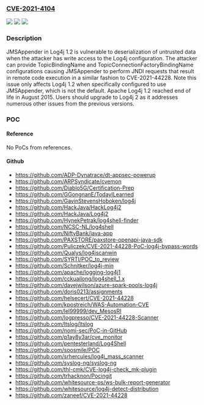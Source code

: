 ### [CVE-2021-4104](https://cve.mitre.org/cgi-bin/cvename.cgi?name=CVE-2021-4104)
![](https://img.shields.io/static/v1?label=Product&message=Apache%20Log4j%201.x&color=blue)
![](https://img.shields.io/static/v1?label=Version&message=Apache%20Log4j%201.2%3D%201.2.x%20&color=brighgreen)
![](https://img.shields.io/static/v1?label=Vulnerability&message=CWE-502%20Deserialization%20of%20Untrusted%20Data&color=brighgreen)

### Description

JMSAppender in Log4j 1.2 is vulnerable to deserialization of untrusted data when the attacker has write access to the Log4j configuration. The attacker can provide TopicBindingName and TopicConnectionFactoryBindingName configurations causing JMSAppender to perform JNDI requests that result in remote code execution in a similar fashion to CVE-2021-44228. Note this issue only affects Log4j 1.2 when specifically configured to use JMSAppender, which is not the default. Apache Log4j 1.2 reached end of life in August 2015. Users should upgrade to Log4j 2 as it addresses numerous other issues from the previous versions.

### POC

#### Reference
No PoCs from references.

#### Github
- https://github.com/ADP-Dynatrace/dt-appsec-powerup
- https://github.com/ARPSyndicate/cvemon
- https://github.com/Diablo5G/Certification-Prep
- https://github.com/GGongnanE/TodayILearned
- https://github.com/GavinStevensHoboken/log4j
- https://github.com/HackJava/HackLog4j2
- https://github.com/HackJava/Log4j2
- https://github.com/HynekPetrak/log4shell-finder
- https://github.com/NCSC-NL/log4shell
- https://github.com/NiftyBank/java-app
- https://github.com/PAXSTORE/paxstore-openapi-java-sdk
- https://github.com/Puliczek/CVE-2021-44228-PoC-log4j-bypass-words
- https://github.com/Qualys/log4jscanwin
- https://github.com/SYRTI/POC_to_review
- https://github.com/Schnitker/log4j-min
- https://github.com/apache/logging-log4j1
- https://github.com/cckuailong/log4shell_1.x
- https://github.com/davejwilson/azure-spark-pools-log4j
- https://github.com/doris0213/assignments
- https://github.com/helsecert/CVE-2021-44228
- https://github.com/kpostreich/WAS-Automation-CVE
- https://github.com/lel99999/dev_MesosRI
- https://github.com/logpresso/CVE-2021-44228-Scanner
- https://github.com/ltslog/ltslog
- https://github.com/nomi-sec/PoC-in-GitHub
- https://github.com/p1ay8y3ar/cve_monitor
- https://github.com/pentesterland/Log4Shell
- https://github.com/soosmile/POC
- https://github.com/srhercules/log4j_mass_scanner
- https://github.com/syslog-ng/syslog-ng
- https://github.com/thl-cmk/CVE-log4j-check_mk-plugin
- https://github.com/trhacknon/Pocingit
- https://github.com/whitesource-ps/ws-bulk-report-generator
- https://github.com/whitesource/log4j-detect-distribution
- https://github.com/zaneef/CVE-2021-44228

